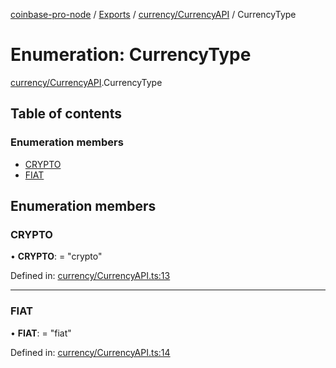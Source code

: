 [coinbase-pro-node](../README.md) / [Exports](../modules.md) / [currency/CurrencyAPI](../modules/currency_currencyapi.md) / CurrencyType

# Enumeration: CurrencyType

[currency/CurrencyAPI](../modules/currency_currencyapi.md).CurrencyType

## Table of contents

### Enumeration members

- [CRYPTO](currency_currencyapi.currencytype.md#crypto)
- [FIAT](currency_currencyapi.currencytype.md#fiat)

## Enumeration members

### CRYPTO

• **CRYPTO**: = "crypto"

Defined in: [currency/CurrencyAPI.ts:13](https://github.com/bennycode/coinbase-pro-node/blob/760c258/src/currency/CurrencyAPI.ts#L13)

___

### FIAT

• **FIAT**: = "fiat"

Defined in: [currency/CurrencyAPI.ts:14](https://github.com/bennycode/coinbase-pro-node/blob/760c258/src/currency/CurrencyAPI.ts#L14)
